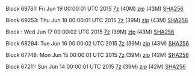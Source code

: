 Block 69761: Fri Jun 19 00:00:01 UTC 2015 [7z](https://transfer.sh/J9CqZ/bootstrap.dat.20150619.7z) (40M) [zip](https://transfer.sh/5aoG0/bootstrap.dat.20150619.zip) (43M) [SHA256](https://transfer.sh/7ppUZ/sha256.txt)

Block 69253: Thu Jun 18 00:00:01 UTC 2015 [7z](https://transfer.sh/gYIUD/bootstrap.dat.20150618.7z) (39M) [zip](https://transfer.sh/14u0F7/bootstrap.dat.20150618.zip) (43M) [SHA256](https://transfer.sh/SSIvI/sha256.txt)

Block : Wed Jun 17 00:00:02 UTC 2015 [7z](https://transfer.sh/1bK1ia/bootstrap.dat.20150617.7z) (39M) [zip](https://transfer.sh/15Gp6T/bootstrap.dat.20150617.zip) (43M) [SHA256](https://transfer.sh/xGdxM/sha256.txt)

Block 68294: Tue Jun 16 00:00:02 UTC 2015 [7z](https://transfer.sh/EEwTP/bootstrap.dat.20150616.7z) (39M) [zip](https://transfer.sh/lTRiV/bootstrap.dat.20150616.zip) (43M) [SHA256](https://transfer.sh/wHiRx/sha256.txt)

Block 67748: Mon Jun 15 00:00:01 UTC 2015 [7z](https://transfer.sh/hpDqV/bootstrap.dat.20150615.7z) (39M) [zip](https://transfer.sh/17NuAl/bootstrap.dat.20150615.zip) (42M) [SHA256](https://transfer.sh/91YPG/sha256.txt)

Block 67211: Sun Jun 14 00:00:01 UTC 2015 [7z](https://transfer.sh/9oUiQ/bootstrap.dat.20150614.7z) (39M) [zip](https://transfer.sh/r5Iij/bootstrap.dat.20150614.zip) (42M) [SHA256](https://transfer.sh/rn0JU/sha256.txt)
